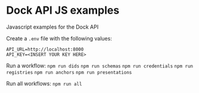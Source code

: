 # Dock API JS examples
Javascript examples for the Dock API

Create a `.env` file with the following values:

    API_URL=http://localhost:8000 
    API_KEY=<INSERT YOUR KEY HERE>


Run a workflow:
    `npm run dids`
    `npm run schemas`
    `npm run credentials`
    `npm run registries`
    `npm run anchors`
    `npm run presentations`

Run all workflows:
    `npm run all`
